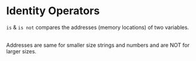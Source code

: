 # Identity Operators

`is` & `is not` compares the addresses (memory locations) of two variables.

<br> Addresses are same for smaller size strings and numbers
and are NOT for larger sizes.